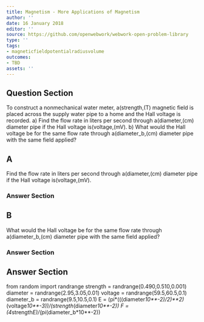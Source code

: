 ```yaml
---
title: Magnetism - More Applications of Magnetism
author: ''
date: 16 January 2018
editor: ''
source: https://github.com/openwebwork/webwork-open-problem-library
type: ''
tags:
- magneticfieldpotentialradiusvolume
outcomes:
- TBD
assets: ''
---
```


## Question Section 

To construct a nonmechanical water meter, a(strength,(T) magnetic field is placed across the supply water pipe to a home and the Hall voltage is recorded.
a) Find the flow rate in liters per second through a(diameter,(cm) diameter pipe if the Hall voltage is(voltage,(mV).
b) What would the Hall voltage be for the same flow rate through a(diameter_b,(cm) diameter pipe with the same field applied?
## A
Find the flow rate in liters per second through a(diameter,(cm) diameter pipe if the Hall voltage is(voltage,(mV).
### Answer Section
## B
What would the Hall voltage be for the same flow rate through a(diameter_b,(cm) diameter pipe with the same field applied?
### Answer Section


## Answer Section

from random import randrange
strength = randrange(0.490,0.510,0.001)
diameter = randrange(2.95,3.05,0.01)
voltage = randrange(59.5,60.5,0.1)
diameter_b = randrange(9.5,10.5,0.1)
E = (pi*(((diameter*10**-2)/2)**2)*(voltage*10**-3))/(strength*(diameter*10**-2))
F = (4*strength*E)/(pi*(diameter_b*10**-2))
